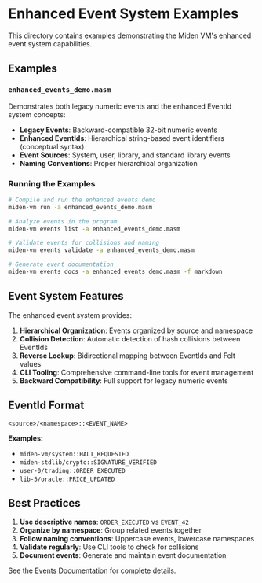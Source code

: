 # Enhanced Event System Examples

This directory contains examples demonstrating the Miden VM's enhanced event system capabilities.

## Examples

### `enhanced_events_demo.masm`

Demonstrates both legacy numeric events and the enhanced EventId system concepts:

- **Legacy Events**: Backward-compatible 32-bit numeric events
- **Enhanced EventIds**: Hierarchical string-based event identifiers (conceptual syntax)
- **Event Sources**: System, user, library, and standard library events
- **Naming Conventions**: Proper hierarchical organization

### Running the Examples

```bash
# Compile and run the enhanced events demo
miden-vm run -a enhanced_events_demo.masm

# Analyze events in the program
miden-vm events list -a enhanced_events_demo.masm

# Validate events for collisions and naming
miden-vm events validate -a enhanced_events_demo.masm

# Generate event documentation
miden-vm events docs -a enhanced_events_demo.masm -f markdown
```

## Event System Features

The enhanced event system provides:

1. **Hierarchical Organization**: Events organized by source and namespace
2. **Collision Detection**: Automatic detection of hash collisions between EventIds  
3. **Reverse Lookup**: Bidirectional mapping between EventIds and Felt values
4. **CLI Tooling**: Comprehensive command-line tools for event management
5. **Backward Compatibility**: Full support for legacy numeric events

## EventId Format

```
<source>/<namespace>::<EVENT_NAME>
```

**Examples:**
- `miden-vm/system::HALT_REQUESTED`
- `miden-stdlib/crypto::SIGNATURE_VERIFIED`
- `user-0/trading::ORDER_EXECUTED`
- `lib-5/oracle::PRICE_UPDATED`

## Best Practices

1. **Use descriptive names**: `ORDER_EXECUTED` vs `EVENT_42`
2. **Organize by namespace**: Group related events together
3. **Follow naming conventions**: Uppercase events, lowercase namespaces
4. **Validate regularly**: Use CLI tools to check for collisions
5. **Document events**: Generate and maintain event documentation

See the [Events Documentation](../../docs/src/user_docs/assembly/events.md) for complete details.